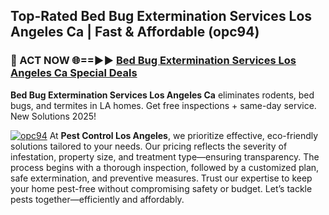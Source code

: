 ## Top-Rated Bed Bug Extermination Services Los Angeles Ca | Fast & Affordable (opc94)

<h3>🐜 ACT NOW 🌐==►► <a href="https://tinyurl.com/yc7vsfwc" rel="nofollow">Bed Bug Extermination Services Los Angeles Ca Special Deals</a></h3>

**Bed Bug Extermination Services Los Angeles Ca** eliminates rodents, bed bugs, and termites in LA homes. Get free inspections + same-day service. New Solutions 2025!

[![opc94](https://i.imgur.com/1VzRXn8.jpeg)](https://tinyurl.com/yc7vsfwc)
At **Pest Control Los Angeles**, we prioritize effective, eco-friendly solutions tailored to your needs. Our pricing reflects the severity of infestation, property size, and treatment type—ensuring transparency. The process begins with a thorough inspection, followed by a customized plan, safe extermination, and preventive measures. Trust our expertise to keep your home pest-free without compromising safety or budget. Let’s tackle pests together—efficiently and affordably.